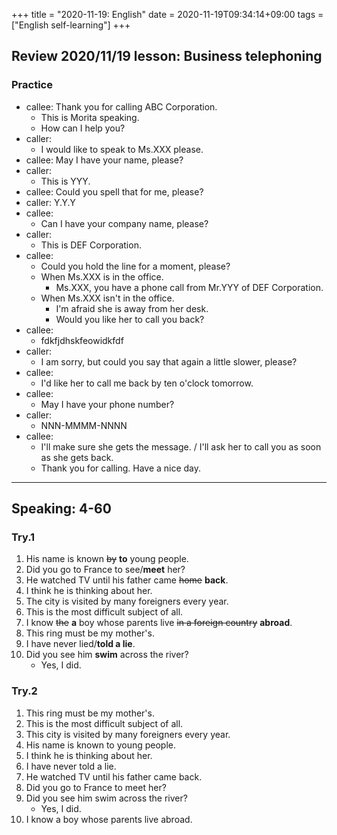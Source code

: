 +++
title =  "2020-11-19: English"
date = 2020-11-19T09:34:14+09:00
tags = ["English self-learning"]
+++
## Review 2020/11/19 lesson: Business telephoning

### Practice

* callee: Thank you for calling ABC Corporation.
    - This is Morita speaking.
    - How can I help you?
* caller:
    - I would like to speak to Ms.XXX please.
* callee: May I have your name, please?
* caller:
    - This is YYY.
* callee: Could you spell that for me, please?
* caller: Y.Y.Y
* callee:
    - Can I have your company name, please?
* caller:
    - This is DEF Corporation.
* callee:
    - Could you hold the line for a moment, please?
    + When Ms.XXX is in the office.
        - Ms.XXX, you have a phone call from Mr.YYY of DEF Corporation.
    + When Ms.XXX isn't in the office.
        - I'm afraid she is away from her desk.
        - Would you like her to call you back?
* callee:
    - fdkfjdhskfeowidkfdf
* caller:
    - I am sorry, but could you say that again a little slower, please?
* callee:
    - I'd like her to call me back by ten o'clock tomorrow.
* callee:
    - May I have your phone number?
* caller:
    - NNN-MMMM-NNNN
* callee:
    - I'll make sure she gets the message. / I'll ask her to call you as soon as she gets back.
    - Thank you for calling. Have a nice day.

- - -

## Speaking: 4-60

### Try.1

1. His name is known ~~by~~ **to** young people.
2. Did you go to France to see/**meet** her?
3. He watched TV until his father came ~~home~~ **back**.
4. I think he is thinking about her.
5. The city is visited by many foreigners every year.
6. This is the most difficult subject of all.
7. I know ~~the~~ **a** boy whose parents live ~~in a foreign country~~ **abroad**.
8. This ring must be my mother's.
9. I have never lied/**told a lie**.
10. Did you see him **swim** across the river?
    - Yes, I did.

### Try.2

1. This ring must be my mother's.
2. This is the most difficult subject of all.
3. This city is visited by many foreigners every year.
4. His name is known to young people.
5. I think he is thinking about her.
6. I have never told a lie.
7. He watched TV until his father came back.
8. Did you go to France to meet her?
9. Did you see him swim across the river?
    - Yes, I did.
10. I know a boy whose parents live abroad.
